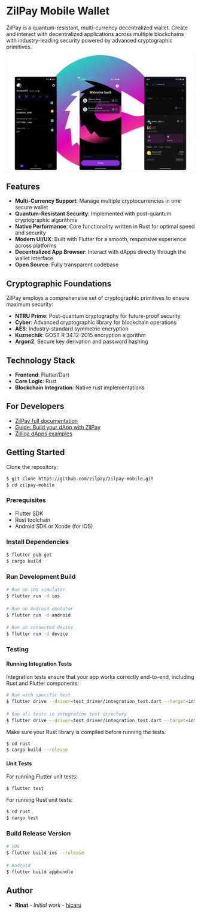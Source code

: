# ZilPay Mobile Wallet

ZilPay is a quantum-resistant, multi-currency decentralized wallet. Create and interact with decentralized applications across multiple blockchains with industry-leading security powered by advanced cryptographic primitives.

<p align="center">
  <a href="https://zilpay.io"><img src="https://github.com/zilpay/zilpay-mobile/blob/master/imgs/preview.png"></a>
</p>

## Features

- **Multi-Currency Support**: Manage multiple cryptocurrencies in one secure wallet
- **Quantum-Resistant Security**: Implemented with post-quantum cryptographic algorithms
- **Native Performance**: Core functionality written in Rust for optimal speed and security
- **Modern UI/UX**: Built with Flutter for a smooth, responsive experience across platforms
- **Decentralized App Browser**: Interact with dApps directly through the wallet interface
- **Open Source**: Fully transparent codebase

## Cryptographic Foundations

ZilPay employs a comprehensive set of cryptographic primitives to ensure maximum security:

- **NTRU Prime**: Post-quantum cryptography for future-proof security
- **Cyber**: Advanced cryptographic library for blockchain operations
- **AES**: Industry-standard symmetric encryption
- **Kuznechik**: GOST R 34.12-2015 encryption algorithm
- **Argon2**: Secure key derivation and password hashing

## Technology Stack

- **Frontend**: Flutter/Dart
- **Core Logic**: Rust
- **Blockchain Integration**: Native rust implementations

## For Developers

- [ZilPay full documentation](https://zilpay.github.io/zilpay-docs/)
- [Guide: Build your dApp with ZilPay](https://medium.com/coinmonks/test-and-develop-dapps-on-zilliqa-with-zilpay-52b165f118bf?source=friends_link&sk=2a60070ddac60677ec36b1234c60222a)
- [Zilliqa dApps examples](https://github.com/lich666dead/zilliqa-dApps)

## Getting Started

Clone the repository:
```bash
$ git clone https://github.com/zilpay/zilpay-mobile.git
$ cd zilpay-mobile
```

### Prerequisites
- Flutter SDK
- Rust toolchain
- Android SDK or Xcode (for iOS)

### Install Dependencies

```bash
$ flutter pub get
$ cargo build
```

### Run Development Build

```bash
# Run on iOS simulator
$ flutter run -d ios

# Run on Android emulator
$ flutter run -d android

# Run on connected device
$ flutter run -d device
```

### Testing

#### Running Integration Tests

Integration tests ensure that your app works correctly end-to-end, including Rust and Flutter components:

```bash
# Run with specific test
$ flutter drive --driver=test_driver/integration_test.dart --target=integration_test/main.dart

# Run all tests in integration_test directory
$ flutter drive --driver=test_driver/integration_test.dart --target=integration_test
```

Make sure your Rust library is compiled before running the tests:

```bash
$ cd rust
$ cargo build --release
```

#### Unit Tests

For running Flutter unit tests:

```bash
$ flutter test
```

For running Rust unit tests:

```bash
$ cd rust
$ cargo test
```

### Build Release Version

```bash
# iOS
$ flutter build ios --release

# Android
$ flutter build appbundle
```

## Author

* **Rinat** - *Initial work* - [hicaru](https://github.com/hicaru)

